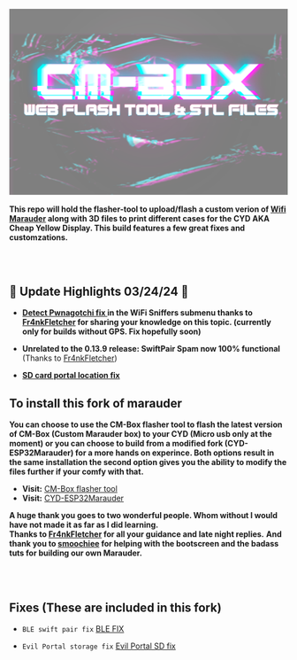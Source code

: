![Header](Images/cmheader.png)
<br>



  <b>This repo will hold the flasher-tool to upload/flash a custom verion of <a href=hhttps://github.com/justcallmekoko/ESP32Marauder/wiki/about>Wifi Marauder</a> along with 3D files to print different cases for the CYD AKA Cheap Yellow Display. This build features a few great fixes and customzations.</b> 
  
  
  <br>
  <br>
  
  ## 🌟 Update Highlights 03/24/24 🌟
- **<a href=https://github.com/Fr4nkFletcher/ESP32-Marauder-Cheap-Yellow-Display/blob/master/screenshots/pwn2.jpg>Detect Pwnagotchi fix </a> in the WiFi Sniffers submenu thanks to <a href=https://github.com/Fr4nkFletcher>Fr4nkFletcher</a> for sharing your knowledge on this topic. (currently only for builds without GPS. Fix hopefully soon)**

- **Unrelated to the 0.13.9 release: SwiftPair Spam now 100% functional** (Thanks to <a href=https://github.com/Fr4nkFletcher>Fr4nkFletcher</a>)

 - **<a href=https://github.com/ATOMNFT/CYD-ESP32Marauder/tree/master/Evil%20Portal%20Stuff>SD card portal location fix </a>**
 

 
  
  ## To install this fork of marauder
  <b>You can choose to use the CM-Box flasher tool to flash the latest version of CM-Box (Custom Marauder box) to your CYD (Micro usb only at the moment) or you can choose to build from a modified fork (CYD-ESP32Marauder) for a more hands on experince. Both options result in the same installation the second option gives you the ability to modify the files further if your comfy with that.</b>
  
  
  - **Visit:** <a href=https://atomnft.github.io/CM-Box/flash0.html>CM-Box flasher tool</a>
  - **Visit:** <a href=https://github.com/ATOMNFT/CYD-ESP32Marauder>CYD-ESP32Marauder</a>
  
  
  <b>A huge thank you goes to two wonderful people. Whom without I would have not made it as far as I  did learning.</b> <br>
  <b>Thanks to <a href=https://github.com/Fr4nkFletcher>Fr4nkFletcher</a> for all your guidance and late night replies.</b>
  <b>And thank you to <a href=https://github.com/smoochiee>smoochiee</a> for helping with the bootscreen and the badass tuts for building our own Marauder.</b><br>
  
  
  <br>
  <br>
  
  
  ## Fixes (These are included in this fork)
  
  - `BLE swift pair fix` [BLE FIX](https://github.com/ATOMNFT/CYD-ESP32Marauder/tree/master/BLE%20Swiftpair%20Fix)

 - `Evil Portal storage fix` [Evil Portal SD fix](https://github.com/ATOMNFT/CYD-ESP32Marauder/tree/master/Evil%20Portal%20Stuff)

 